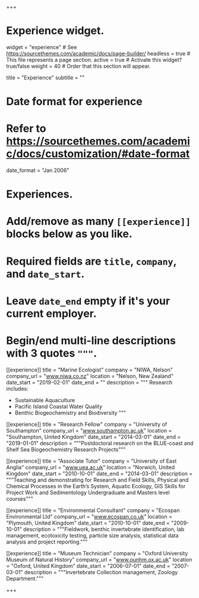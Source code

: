 +++
# Experience widget.
widget = "experience"  # See https://sourcethemes.com/academic/docs/page-builder/
headless = true  # This file represents a page section.
active = true  # Activate this widget? true/false
weight = 40  # Order that this section will appear.

title = "Experience"
subtitle = ""

# Date format for experience
#   Refer to https://sourcethemes.com/academic/docs/customization/#date-format
date_format = "Jan 2006"

# Experiences.
#   Add/remove as many `[[experience]]` blocks below as you like.
#   Required fields are `title`, `company`, and `date_start`.
#   Leave `date_end` empty if it's your current employer.
#   Begin/end multi-line descriptions with 3 quotes `"""`.
[[experience]]
  title = "Marine Ecologist"
  company = "NIWA, Nelson"
  company_url = "www.niwa.co.nz"
  location = "Nelson, New Zealand"
  date_start = "2019-02-01"
  date_end = ""
  description = """
  Research includes:
  
  * Sustainable Aquaculture
  * Pacific Island Coastal Water Quality
  * Benthic Biogeochemistry and Biodiversity
  """

[[experience]]
  title = "Research Fellow"
  company = "University of Southampton"
  company_url = "www.southampton.ac.uk"
  location = "Southampton, United Kingdom"
  date_start = "2014-03-01"
  date_end = "2019-01-01"
  description = """Postdoctoral research on the BLUE-coast and Shelf Sea Biogeochemistry Research Projects"""

[[experience]]
  title = "Associate Tutor"
  company = "University of East Anglia"
  company_url = "www.uea.ac.uk"
  location = "Norwich, United Kingdom"
  date_start = "2010-10-01"
  date_end = "2014-03-01"
  description = """Teaching and demonstrating for Research and Field Skills, Physical and Chemical Processes in the Earth’s System, Aquatic Ecology, GIS Skills for Project Work and Sedimentology Undergraduate and Masters level courses"""

[[experience]]
  title = "Environmental Consultant"
  company = "Ecospan Environmental Ltd"
  company_url = "www.ecospan.co.uk"
  location = "Plymouth, United Kingdom"
  date_start = "2010-10-01"
  date_end = "2009-10-01"
  description = """Fieldwork, benthic invertebrate identification, lab management, ecotoxicity testing, particle size analysis, statistical data analysis and project reporting."""

[[experience]]
  title = "Museum Technician"
  company = "Oxford University Museum of Natural History"
  company_url = "www.ounhm.ox.ac.uk"
  location = "Oxford, United Kingdom"
  date_start = "2006-07-01"
  date_end = "2007-03-01"
  description = """Invertebrate Collection management, Zoology Department."""
  
+++
